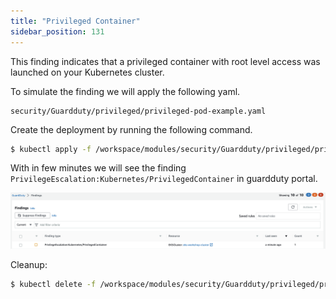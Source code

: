 ```yaml
---
title: "Privileged Container"
sidebar_position: 131
---
```


This finding indicates that a privileged container with root level access was launched on your Kubernetes cluster.

To simulate the finding we will apply the following yaml.

```file
security/Guardduty/privileged/privileged-pod-example.yaml
```

Create the deployment by running the following command.

```bash
$ kubectl apply -f /workspace/modules/security/Guardduty/privileged/privileged-pod-example.yaml
```

With in few minutes we will see the finding `PrivilegeEscalation:Kubernetes/PrivilegedContainer` in guardduty portal.

![](PrivilegedContainer.png)

Cleanup:

```bash
$ kubectl delete -f /workspace/modules/security/Guardduty/privileged/privileged-pod-example.yaml
```
